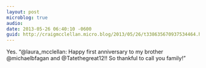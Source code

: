 ```yaml
---
layout: post
microblog: true
audio: 
date: 2013-05-26 06:40:10 -0600
guid: http://craigmcclellan.micro.blog/2013/05/26/t338635670937534464.html
---
```

Yes. “@laura_mcclellan: Happy first anniversary to my brother @michaelbfagan and @Tatethegreat12!! So thankful to call you family!”
